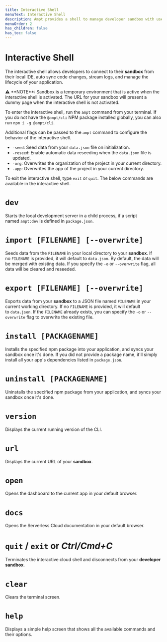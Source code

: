 ```yaml
---
title: Interactive Shell
menuText: Interactive Shell 
description: Ampt provides a shell to manage developer sandbox with useful commands. 
menuOrder: 2
has_children: false
has_toc: false
---
```

# Interactive Shell

The interactive shell allows developers to connect to their **sandbox** from their local IDE, auto sync code changes, stream logs, and manage the lifecycle of your application.

<aside>
⚠️ **NOTE**: Sandbox is a temporary environment that is active when the interactive shell is activated. The URL for your sandbox will present a dummy page when the interactive shell is not activated.

</aside>

To enter the interactive shell, run the `ampt` command from your terminal. If you do not have the `@ampt/cli` NPM package installed globally, you can also run `npm i -g @ampt/cli`.

Additional flags can be passed to the `ampt` command to configure the behavior of the interactive shell.

- `-seed`: Seed data from your `data.json` file on initialization.
- `-reseed`: Enable automatic data reseeding when the `data.json` file is updated.
- `-org`: Overwrites the organization of the project in your current directory.
- `-app`: Overwrites the app of the project in your current directory.

To exit the interactive shell, type `exit` or `quit`. The below commands are available in the interactive shell. 

# **`dev`**

Starts the local development server in a child process, if a script named `ampt:dev` is defined in `package.json`.

# **`import [FILENAME] [--overwrite]`**

Seeds data from the `FILENAME` in your local directory to your **sandbox**. If no `FILENAME` is provided, it will default to `data.json`. By default, the data will be merged with existing data. If you specify the `-o` or `--overwrite` flag, all data will be cleared and reseeded.

# **`export [FILENAME] [--overwrite]`**

Exports data from your **sandbox** to a JSON file named `FILENAME` in your current working directory. If no `FILENAME` is provided, it will default to `data.json`. If the `FILENAME` already exists, you can specify the `-o` or `--overwrite` flag to overwrite the existing file.

# **`install [PACKAGENAME]`**

Installs the specified npm package into your application, and syncs your sandbox once it's done. If you did not provide a package name, it'll simply install all your app's dependencies listed in `package.json`.

# **`uninstall [PACKAGENAME]`**

Uninstalls the specified npm package from your application, and syncs your sandbox once it's done.

# **`version`**

Displays the current running version of the CLI.

# **`url`**

Displays the current URL of your **sandbox**.

# **`open`**

Opens the dashboard to the current app in your default browser.

# **`docs`**

Opens the Serverless Cloud documentation in your default browser.

# **`quit` / `exit` or *Ctrl/Cmd+C***

Terminates the interactive cloud shell and disconnects from your **developer sandbox**.

# **`clear`**

Clears the terminal screen.

# **`help`**

Displays a simple help screen that shows all the available commands and their options.